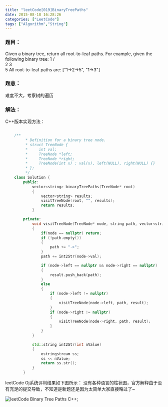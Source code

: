 ```yaml
---
title: "leetCode[019]BinaryTreePaths"
date: 2015-08-18 16:28:26
categories: ["LeetCode"]
tags: ["Algorithm","String"]
---
```


### 题目：
  Given a binary tree, return all root-to-leaf paths.
    For example, given the following binary tree:
						   1
						 /   \
					    2     3
							   \
							    5
	All root-to-leaf paths are:
			["1->2->5", "1->3"]
			
<!-- more -->

### 题意：
难度不大，考察树的遍历

### 解法：
C++版本实现方法：
		
``` C++

	/**
		 * Definition for a binary tree node.
		 * struct TreeNode {
		 *     int val;
		 *     TreeNode *left;
		 *     TreeNode *right;
		 *     TreeNode(int x) : val(x), left(NULL), right(NULL) {}
		 * };
		 */
	class Solution {
		public:
			vector<string> binaryTreePaths(TreeNode* root) 
			{
				vector<string> results;
				visitTreeNode(root, "", results);
				return results;
			}

		private:
			void visitTreeNode(TreeNode* node, string path, vector<string>& result)
			{
			    if(node == nullptr) return;
				if (!path.empty())
				{
					path += "->";
				}
				path += int2Str(node->val);

				if (node->left == nullptr && node->right == nullptr)
				{
					result.push_back(path);
				}
				else
				{
					if (node->left != nullptr)
					{
						visitTreeNode(node->left, path, result);
					}
					if (node->right != nullptr)
					{
						visitTreeNode(node->right, path, result);
					}
				}
			}

			std::string int2Str(int nValue)
			{
				ostringstream ss;
				ss << nValue;
				return ss.str();
			}
		}
```

leetCode Oj系统评判结果如下图所示：
没有各种语言的柱状图，官方解释由于没有充足的提交导致，不知道是新题还是因为太简单大家直接略过了~

![leetCode Binary Tree Paths C++](http://7xilk1.com1.z0.glb.clouddn.com/leetCode019C++.png);


